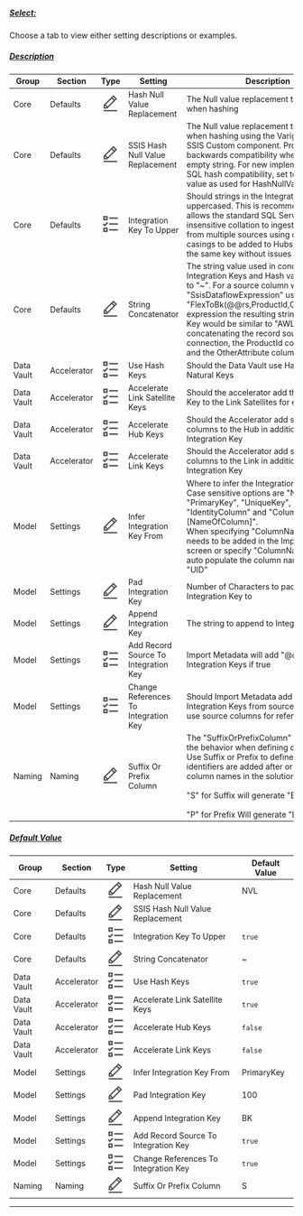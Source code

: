 ##### [Select:](#tab/settings-integration-key-select)

Choose a tab to view either setting descriptions or examples.

##### [Description](#tab/settings-integration-key-description)

| Group      | Section     | Type                                                                 | Setting                              | Description                                                                                                                                                                                                                                                                                                                                                                                              |
| ---------- | ----------- | -------------------------------------------------------------------- | ------------------------------------ | -------------------------------------------------------------------------------------------------------------------------------------------------------------------------------------------------------------------------------------------------------------------------------------------------------------------------------------------------------------------------------------------------------- |
| Core       | Defaults    | ![Text Datatype](images/svg-icons/text.svg "Text Datatype")          | Hash Null Value Replacement          | The Null value replacement to be used when hashing                                                                                                                                                                                                                                                                                                                                                       |
| Core       | Defaults    | ![Text Datatype](images/svg-icons/text.svg "Text Datatype")          | SSIS Hash Null Value Replacement     | The Null value replacement to be used when hashing using the Varigence BimlFlex SSIS Custom component. Provides backwards compatibility when set to an empty string. For new implementations and SQL hash compatibility, set to the same value as used for HashNullValue                                                                                                                                 |
| Core       | Defaults    | ![Boolean Datatype](images/svg-icons/boolean.svg "Boolean Datatype") | Integration Key To Upper             | Should strings in the Integration Key be uppercased. This is recommended and allows the standard SQL Server case insensitive collation to ingest business keys from multiple sources using different casings to be added to Hubs and treated as the same key without issues                                                                                                                              |
| Core       | Defaults    | ![Text Datatype](images/svg-icons/text.svg "Text Datatype")          | String Concatenator                  | The string value used in concatenating Integration Keys and Hash values. Defaults to "~". For a source column with an "SsisDataflowExpression" using the "FlexToBk(@@rs,ProductId,OtherAttribute)" expression the resulting string Integration Key would be similar to "AWLT~680~XYZ", concatenating the record source of the connection, the ProductId column value and the OtherAttribute column value |
| Data Vault | Accelerator | ![Boolean Datatype](images/svg-icons/boolean.svg "Boolean Datatype") | Use Hash Keys                        | Should the Data Vault use Hash Keys or Natural Keys                                                                                                                                                                                                                                                                                                                                                      |
| Data Vault | Accelerator | ![Boolean Datatype](images/svg-icons/boolean.svg "Boolean Datatype") | Accelerate Link Satellite Keys       | Should the accelerator add the Integration Key to the Link Satellites for effectiveness                                                                                                                                                                                                                                                                                                                  |
| Data Vault | Accelerator | ![Boolean Datatype](images/svg-icons/boolean.svg "Boolean Datatype") | Accelerate Hub Keys                  | Should the Accelerator add source key columns to the Hub in addition to the Integration Key                                                                                                                                                                                                                                                                                                              |
| Data Vault | Accelerator | ![Boolean Datatype](images/svg-icons/boolean.svg "Boolean Datatype") | Accelerate Link Keys                 | Should the Accelerator add source key columns to the Link in addition to the Integration Key                                                                                                                                                                                                                                                                                                             |
| Model      | Settings    | ![Text Datatype](images/svg-icons/text.svg "Text Datatype")          | Infer Integration Key From           | Where to infer the Integration Key from.<br>Case sensitive options are "None", "PrimaryKey", "UniqueKey", "FirstColumn", "IdentityColumn" and "ColumnName::[NameOfColumn]".<br>When specifying "ColumnName", a name needs to be added in the Import Metadata screen or specify "ColumnName::UID" to auto populate the column name field with "UID"                                                       |
| Model      | Settings    | ![Text Datatype](images/svg-icons/text.svg "Text Datatype")          | Pad Integration Key                  | Number of Characters to pad the Integration Key to                                                                                                                                                                                                                                                                                                                                                       |
| Model      | Settings    | ![Text Datatype](images/svg-icons/text.svg "Text Datatype")          | Append Integration Key               | The string to append to Integration Keys                                                                                                                                                                                                                                                                                                                                                                 |
| Model      | Settings    | ![Boolean Datatype](images/svg-icons/boolean.svg "Boolean Datatype") | Add Record Source To Integration Key | Import Metadata will add "@@rs" to Integration Keys if true                                                                                                                                                                                                                                                                                                                                              |
| Model      | Settings    | ![Boolean Datatype](images/svg-icons/boolean.svg "Boolean Datatype") | Change References To Integration Key | Should Import Metadata add derived Integration Keys from source references or use source columns for references                                                                                                                                                                                                                                                                                          |
| Naming     | Naming      | ![Text Datatype](images/svg-icons/text.svg "Text Datatype")          | Suffix Or Prefix Column              | The "SuffixOrPrefixColumn" key defines the behavior when defining column names. Use Suffix or Prefix to define if the column identifiers are added after or before the column names in the solution.<br><br>"S" for Suffix will generate "Entity_BK"<br><br>"P" for Prefix Will generate "BK_Entity"                                                                                                     |

##### [Default Value](#tab/settings-integration-key-default)

| Group      | Section     | Type                                                                 | Setting                              | Default Value |
| ---------- | ----------- | -------------------------------------------------------------------- | ------------------------------------ | ------------- |
| Core       | Defaults    | ![Text Datatype](images/svg-icons/text.svg "Text Datatype")          | Hash Null Value Replacement          | NVL           |
| Core       | Defaults    | ![Text Datatype](images/svg-icons/text.svg "Text Datatype")          | SSIS Hash Null Value Replacement     |               |
| Core       | Defaults    | ![Boolean Datatype](images/svg-icons/boolean.svg "Boolean Datatype") | Integration Key To Upper             | `true`        |
| Core       | Defaults    | ![Text Datatype](images/svg-icons/text.svg "Text Datatype")          | String Concatenator                  | ~             |
| Data Vault | Accelerator | ![Boolean Datatype](images/svg-icons/boolean.svg "Boolean Datatype") | Use Hash Keys                        | `true`        |
| Data Vault | Accelerator | ![Boolean Datatype](images/svg-icons/boolean.svg "Boolean Datatype") | Accelerate Link Satellite Keys       | `true`        |
| Data Vault | Accelerator | ![Boolean Datatype](images/svg-icons/boolean.svg "Boolean Datatype") | Accelerate Hub Keys                  | `false`       |
| Data Vault | Accelerator | ![Boolean Datatype](images/svg-icons/boolean.svg "Boolean Datatype") | Accelerate Link Keys                 | `false`       |
| Model      | Settings    | ![Text Datatype](images/svg-icons/text.svg "Text Datatype")          | Infer Integration Key From           | PrimaryKey    |
| Model      | Settings    | ![Text Datatype](images/svg-icons/text.svg "Text Datatype")          | Pad Integration Key                  | 100           |
| Model      | Settings    | ![Text Datatype](images/svg-icons/text.svg "Text Datatype")          | Append Integration Key               | BK            |
| Model      | Settings    | ![Boolean Datatype](images/svg-icons/boolean.svg "Boolean Datatype") | Add Record Source To Integration Key | `true`        |
| Model      | Settings    | ![Boolean Datatype](images/svg-icons/boolean.svg "Boolean Datatype") | Change References To Integration Key | `true`        |
| Naming     | Naming      | ![Text Datatype](images/svg-icons/text.svg "Text Datatype")          | Suffix Or Prefix Column              | S             |

***